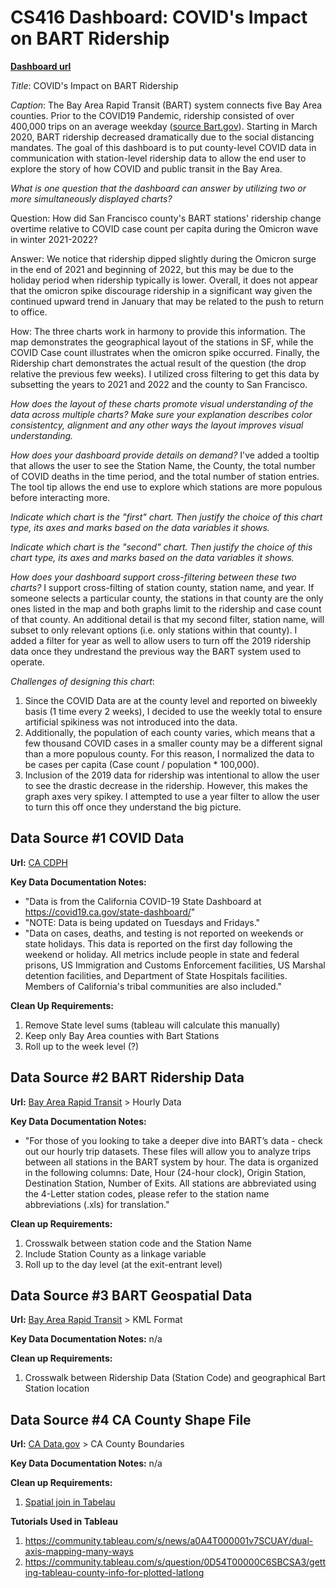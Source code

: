 # CS416 Dashboard: COVID's Impact on BART Ridership

**[Dashboard url](https://public.tableau.com/views/COVIDsImpactonBARTRidership/FinalDashboard?:language=en-US&publish=yes&:display_count=n&:origin=viz_share_link)**

*Title*:  COVID's Impact on BART Ridership

*Caption*: The Bay Area Rapid Transit (BART) system connects five Bay Area counties. Prior to the COVID19 Pandemic, ridership consisted of over 400,000 trips on an average weekday ([source Bart.gov](https://www.bart.gov/sites/default/files/docs/2019%20BARTFacts2019%20FINAL.pdf)). Starting in March 2020, BART ridership decreased dramatically due to the social distancing mandates. The goal of this dashboard is to put county-level COVID data in communication with station-level ridership data to allow the end user to explore the story of how COVID and public transit in the Bay Area.

*What is one question that the dashboard can answer by utilizing two or more simultaneously displayed charts?*

Question: How did San Francisco county's BART stations' ridership change overtime relative to COVID case count per capita during the Omicron wave in winter 2021-2022? 

Answer: We notice that ridership dipped slightly during the Omicron surge in the end of 2021 and beginning of 2022, but this may be due to the holiday period when ridership typically is lower. Overall, it does not appear that the omicron spike discourage ridership in a significant way given the continued upward trend in January that may be related to the push to return to office. 

How: The three charts work in harmony to provide this information. The map demonstrates the geographical layout of the stations in SF, while the COVID Case count illustrates when the omicron spike occurred. Finally, the Ridership chart demonstrates the actual result of the question (the drop relative the previous few weeks). I utilized cross filtering to get this data by subsetting the years to 2021 and 2022 and the county to San Francisco.

*How does the layout of these charts promote visual understanding of the data across multiple charts? Make sure your explanation describes color consistentcy, alignment and any other ways the layout improves visual understanding.*

*How does your dashboard provide details on demand?*
I've added a tooltip that allows the user to see the Station Name, the County, the total number of COVID deaths in the time period, and the total number of station entries. The tool tip allows the end use to explore which stations are more populous before interacting more.

*Indicate which chart is the "first" chart. Then justify the choice of this chart type, its axes and marks based on the data variables it shows.*

*Indicate which chart is the "second" chart. Then justify the choice of this chart type, its axes and marks based on the data variables it shows.*

*How does your dashboard support cross-filtering between these two charts?*
I support cross-filting of station county, station name, and year. If someone selects a particular county, the stations in that county are the only ones listed in the map and both graphs limit to the ridership and case count of that county. An additional detail is that my second filter, station name, will subset to only relevant options (i.e. only stations within that county). I added a filter for year as well to allow users to turn off the 2019 ridership data once they undrestand the previous way the BART system used to operate.

*Challenges of designing this chart*:
1. Since the COVID Data are at the county level and reported on biweekly basis (1 time every 2 weeks), I decided to use the weekly total to ensure artificial spikiness was not introduced into the data.
2. Additionally, the population of each county varies, which means that a few thousand COVID cases in a smaller county may be a different signal than a more populous county. For this reason, I normalized the data to be cases per capita (Case count / population * 100,000).
3. Inclusion of the 2019 data for ridership was intentional to allow the user to see the drastic decrease in the ridership. However, this makes the graph axes very spikey. I attempted to use a year filter to allow the user to turn this off once they understand the big picture.

## Data Source #1 COVID Data

**Url:** [CA CDPH](https://data.ca.gov/dataset/covid-19-time-series-metrics-by-county-and-state)

**Key Data Documentation Notes:**
- "Data is from the California COVID-19 State Dashboard at https://covid19.ca.gov/state-dashboard/"
- "NOTE: Data is being updated on Tuesdays and Fridays."
- "Data on cases, deaths, and testing is not reported on weekends or state holidays. This data is reported on the first day following the weekend or holiday. All metrics include people in state and federal prisons, US Immigration and Customs Enforcement facilities, US Marshal detention facilities, and Department of State Hospitals facilities. Members of California's tribal communities are also included."

**Clean Up Requirements:**
1. Remove State level sums (tableau will calculate this manually)
2. Keep only Bay Area counties with Bart Stations
3. Roll up to the week level (?)

## Data Source #2 BART Ridership Data

**Url:** [Bay Area Rapid Transit](https://www.bart.gov/about/reports/ridership) > Hourly Data 

**Key Data Documentation Notes:**
- "For those of you looking to take a deeper dive into BART’s data - check out our hourly trip datasets. These files will allow you to analyze trips between all stations in the BART system by hour. The data is organized in the following columns: Date, Hour (24-hour clock), Origin Station, Destination Station, Number of Exits. All stations are abbreviated using the 4-Letter station codes, please refer to the station name abbreviations (.xls) for translation."

**Clean up Requirements:**
1. Crosswalk between station code and the Station Name
2. Include Station County as a linkage variable
3. Roll up to the day level (at the exit-entrant level)

## Data Source #3 BART  Geospatial Data

**Url:** [Bay Area Rapid Transit](https://www.bart.gov/schedules/developers/geo) > KML Format

**Key Data Documentation Notes:** n/a

**Clean up Requirements:**
1. Crosswalk between Ridership Data (Station Code) and geographical Bart Station location

## Data Source #4 CA County Shape File

**Url:** [CA Data.gov](https://data.ca.gov/dataset/ca-geographic-boundaries) > CA County Boundaries

**Key Data Documentation Notes:** n/a

**Clean up Requirements:**
1. [Spatial join in Tabelau](https://www.tableau.com/about/blog/2018/8/perform-advanced-spatial-analysis-spatial-join-now-available-tableau-92166)


**Tutorials Used in Tableau**
1. https://community.tableau.com/s/news/a0A4T000001v7SCUAY/dual-axis-mapping-many-ways
2. https://community.tableau.com/s/question/0D54T00000C6SBCSA3/getting-tableau-county-info-for-plotted-latlong
